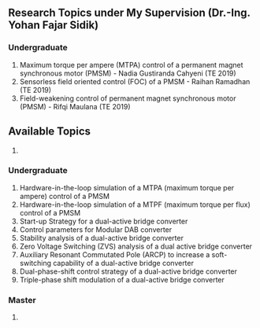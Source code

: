 ## Research Topics under My Supervision (Dr.-Ing. Yohan Fajar Sidik)

### Undergraduate

1. Maximum torque per ampere (MTPA) control of a permanent magnet synchronous motor (PMSM) - Nadia Gustiranda Cahyeni (TE 2019)
2. Sensorless field oriented control (FOC) of a PMSM - Raihan Ramadhan (TE 2019)
3. Field-weakening control of permanent magnet synchronous motor (PMSM) - Rifqi Maulana (TE 2019)

## Available Topics

1.

### Undergraduate

1. Hardware-in-the-loop simulation of a MTPA (maximum torque per ampere) control of a PMSM 
2. Hardware-in-the-loop simulation of a MTPF (maximum torque per flux) control of a PMSM
3. Start-up Strategy for a dual-active bridge converter
4. Control parameters for Modular DAB converter
5. Stability analysis of a dual-active bridge converter
6. Zero Voltage Switching (ZVS) analysis of a dual active bridge converter
7. Auxiliary Resonant Commutated Pole (ARCP) to increase a soft-switching capability of a dual-active bridge converter
8. Dual-phase-shift control strategy of a dual-active bridge converter
9. Triple-phase shift modulation of a dual-active bridge converter

### Master

1.
